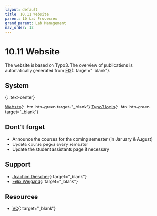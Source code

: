 ```yaml
---
layout: default
title: 10.11 Website
parent: 10 Lab Processes
grand_parent: Lab Management
nav_order: 12
---
```


# 10.11 Website

The website is based on Typo3.
The overview of publications is automatically generated from [FIS](https://fis.uni-bamberg.de/){: target="_blank"}.

## System

{: .text-center}

[Website](https://www.uni-bamberg.de/digital-work/){: .btn .btn-green target="_blank"}       [Typo3 login](https://www.uni-bamberg.de/typo3){: .btn .btn-green target="_blank"}

## Dont't forget
- Announce the courses for the coming semester (in January & August)
- Update course pages every semester
- Update the student assistants page if necessary
  
## Support

- [Joachim Drescher](https://univis.uni-bamberg.de/prg?search=persons&show=info&department=320930&fullname=Joachim+Drescher){: target="_blank"}
- [Felix Weigand](https://univis.uni-bamberg.de/form?dsc=anew/tel_view&pers=zuv/abtlg1/ref3/weigan&anonymous=1&founds=zuv/abtlg1/ref3/weigan&sem=2025w&tel_nosem=1){: target="_blank"}

## Resources

- [VC](https://vc.uni-bamberg.de/course/view.php?id=264&section=2){: target="_blank"}
